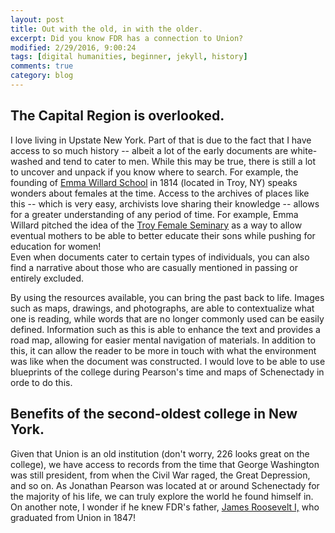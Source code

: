 ```yaml
---
layout: post
title: Out with the old, in with the older.
excerpt: Did you know FDR has a connection to Union?
modified: 2/29/2016, 9:00:24
tags: [digital humanities, beginner, jekyll, history]
comments: true
category: blog
---
```


## The Capital Region is overlooked.
I love living in Upstate New York.  Part of that is due to the fact that I have access to so much history -- 
albeit a lot of the early documents are white-washed and tend to cater to men.   While this may be true, 
there is still a lot to uncover and unpack if you know where to search.  For example, the founding of <a href="https://www.emmawillard.org/">Emma Willard School</a> in 1814 (located in Troy, NY) speaks wonders about females at the time.  Access to the archives 
of places like this -- which is very easy, archivists love sharing their knowledge -- allows for a greater 
understanding of any period of time.  For example, Emma Willard pitched the idea of the  <a href="https://www.britannica.com/topic/Troy-Female-Seminary">Troy Female Seminary</a>
as a way to allow eventual mothers to be able to better educate their sons while pushing for education for women!  
Even when documents cater to certain types of individuals, you can also find a narrative about those who are 
casually mentioned in passing or entirely excluded. 

By using the resources available, you can bring the past back to life.  Images such as maps, drawings, and 
photographs, are able to contextualize what one is reading, while words that are no longer commonly used can 
be easily defined.  Information such as this is able to enhance the text and provides a road map, allowing 
for easier mental navigation of materials.  In addition to this, it can allow the reader to be more in touch 
with what the environment was like when the document was constructed.  I would love to be able to use blueprints 
of the college during Pearson's time and maps of Schenectady in orde to do this.

## Benefits of the second-oldest college in New York.
Given that Union is an old institution (don't worry, 226 looks great on the college), we have access to 
records from the time that George Washington was still president, from when the Civil War raged, the Great 
Depression, and so on.  As Jonathan Pearson was located at or around Schenectady for the majority of his 
life, we can truly explore the world he found himself in.  On another note, I wonder if he knew FDR's father, <a href="xhttps://www.nps.gov/people/james-roosevelt.htm"> James Roosevelt I,</a> who graduated from Union in 1847! 

